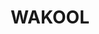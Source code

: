 ---
lastmod: '2025-04-06T06:05:20+00:00'
latitude: -35.357619
layout: suburb
longitude: 144.984378
postcode: '2710'
state: NSW
title: WAKOOL
url: /nsw/wakool/
---